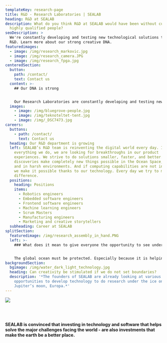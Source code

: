 ```yaml
---
templateKey: research-page
title: R&D - Research Laboratories | SEALAB
heading: R&D at SEALAB
description: What do you think R&D at SEALAB would have been without curious and
  highly qualified people?
seoDescription: >
  We're constantly developing and testing new technological solutions through
  R&D. Learn more about our strong creative DNA.
featuredimages:
  - image: /img/research_markovic.jpg
  - image: /img/research_camera.JPG
  - image: /img/research_fpga.jpg
centeredSection:
  button:
    path: /contact/
    text: Contact us
  content: >-
    ## Our DNA is strong


    Our Research Laboratories are constantly developing and testing new technological solutions. SEALAB’s DNA is very strong when we talk about creativity and different ways of thinking. We need more Rockstars on the team. If you have X-factor and what is needed – launch your career at SEALAB.
  images:
    - image: /img/bluegrove-people.jpg
    - image: /img/teknoteltet-tent.jpg
    - image: /img/_DSC7473.jpg
careers:
  buttons:
    - path: /contact/
      text: Contact us
  heading: Our R&D department is growing
  left: SEALAB’s R&D team is reinventing the digital world every day. In
    everything we do, we are looking for breakthroughs in our product
    experiences. We strive to do solutions smaller, faster, and better. Our
    discoveries make completely new things possible in the Ocean Space, in water
    and in harsh environments. And if computing capabilities are not in demand,
    we make it possible thanks to our technology. Every day we try to make a
    difference.
  positions:
    heading: Positions
    items:
      - Robotics engineers
      - Embedded software engineers
      - Frontend software engineers
      - Machine learning engineers
      - Scrum Masters
      - Manufacturing engineers
      - Marketing and creative storytellers
  subheading: Career at SEALAB
splitSection:
  featuredimage: /img/research_assembly_in_hand.PNG
  left: >-
    ### What does it mean to give everyone the opportunity to see underwater?


    The global ocean must be protected. Especially because it is helping to provide more food to the world more than ever. If this is done correctly, the road ahead will be sustainable. Our strong vision helps the most talented employees to work for the company. Not only work, but to create incredible underwater technology for AI, Edge Computing, underwater cameras and data traffic between Edge and Cloud.
backgroundSection:
  bgimage: /img/water_dark_light_technology.jpg
  heading: Can creativity be stimulated if we do not set boundaries?
  description: '*The founders of SEALAB are already looking at various
    opportunities to develop technology to do research under the ice on
    Jupiter’s moon, Europa.*'
---
```


![](/img/research_hardware.JPG)

<br/>
<br/>

**SEALAB is convinced that investing in technology and software that helps solve the major challenges facing the world - are also investments that make the earth be a better place.**
